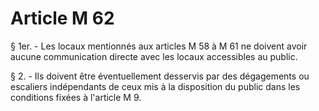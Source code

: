 # Article M 62

§ 1er. - Les locaux mentionnés aux articles M 58 à M 61 ne doivent avoir aucune communication directe avec les locaux accessibles au public.

§ 2. - Ils doivent être éventuellement desservis par des dégagements ou escaliers indépendants de ceux mis à la disposition du public dans les conditions fixées à l'article M 9.
